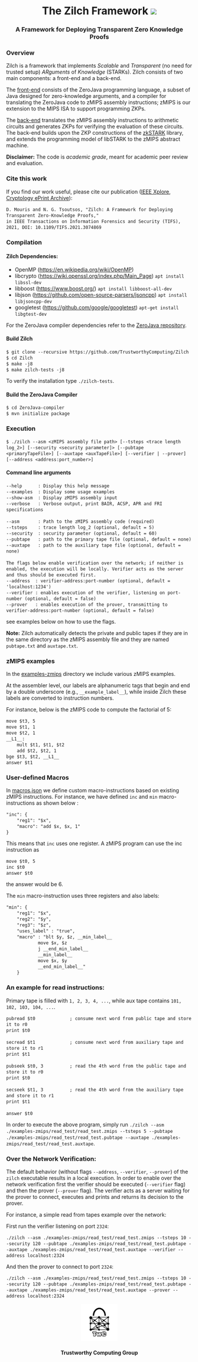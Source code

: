 <h1 align="center">The Zilch Framework <a href="https://github.com/TrustworthyComputing/Zilch/blob/master/LICENSE"><img src="https://img.shields.io/badge/license-MIT-blue.svg"></a> </h1>
<h3 align="center">A Framework for Deploying Transparent Zero Knowledge Proofs</h3>


### Overview
Zilch is a framework that implements _Scalable_ and _Transparent_ (no need for trusted setup) _ARguments_ of _Knowledge_ (STARKs).
Zilch consists of two main components: a front-end and a back-end.


The [front-end](https://github.com/TrustworthyComputing/ZeroJava-compiler) consists of the ZeroJava programming language, a subset of Java designed for zero-knowledge arguments, and a compiler for translating the ZeroJava code to zMIPS assembly instructions; zMIPS is our extension to the MIPS ISA to support programming ZKPs.


The [back-end](https://github.com/TrustworthyComputing/Zilch) translates the zMIPS assembly instructions to arithmetic circuits and generates ZKPs for verifying the evaluation of these circuits.
The back-end builds upon the ZKP constructions of the [zkSTARK](https://eprint.iacr.org/2018/046) library, and extends the programming model of libSTARK to the zMIPS abstract machine.

__Disclaimer:__ The code is _academic grade_, meant for academic peer review and evaluation.


### Cite this work
If you find our work useful, please cite our publication ([IEEE Xplore](https://ieeexplore.ieee.org/document/9410618), [Cryptology ePrint Archive](https://eprint.iacr.org/2020/1155.pdf)):
```
D. Mouris and N. G. Tsoutsos, "Zilch: A Framework for Deploying Transparent Zero-Knowledge Proofs,"
in IEEE Transactions on Information Forensics and Security (TIFS), 2021, DOI: 10.1109/TIFS.2021.3074869
```

### Compilation

#### Zilch Dependencies:
* OpenMP (https://en.wikipedia.org/wiki/OpenMP)
* libcrypto (https://wiki.openssl.org/index.php/Main_Page) `apt install libssl-dev`
* libboost (https://www.boost.org/) `apt install libboost-all-dev`
* libjson (https://github.com/open-source-parsers/jsoncpp) `apt install libjsoncpp-dev`
* googletest (https://github.com/google/googletest) `apt-get install libgtest-dev`

For the ZeroJava compiler dependencies refer to the [ZeroJava repository]().

#### Build Zilch
```
$ git clone --recursive https://github.com/TrustworthyComputing/Zilch
$ cd Zilch
$ make -j8
$ make zilch-tests -j8
```

To verify the installation type `./zilch-tests`.

#### Build the ZeroJava Compiler

```
$ cd ZeroJava-compiler
$ mvn initialize package
```

### Execution

```
$ ./zilch --asm <zMIPS assembly file path> [--tsteps <trace length log_2>] [--security <security parameter]> [--pubtape <primaryTapeFile>] [--auxtape <auxTapeFile>] [--verifier | --prover] [--address <address:port_number>]
```

#### Command line arguments
```
--help      : Display this help message
--examples  : Display some usage examples
--show-asm  : Display zMIPS assembly input
--verbose   : Verbose output, print BAIR, ACSP, APR and FRI specifications

--asm       : Path to the zMIPS assembly code (required)
--tsteps    : trace length log_2 (optional, default = 5)
--security  : security parameter (optional, default = 60)
--pubtape   : path to the primary tape file (optional, default = none)
--auxtape   : path to the auxiliary tape file (optional, default = none)

The flags below enable verification over the network; if neither is enabled, the execution will be locally. Verifier acts as the server and thus should be executed first.
--address  : verifier-address:port-number (optional, default = 'localhost:1234')
--verifier : enables execution of the verifier, listening on port-number (optional, default = false)
--prover   : enables execution of the prover, transmitting to verifier-address:port-number (optional, default = false)
```
see examples below on how to use the flags.

__Note:__ Zilch automatically detects the private and public tapes if they are in the same directory as the zMIPS assembly file and they are named `pubtape.txt` and `auxtape.txt`.


### zMIPS examples

In the [examples-zmips](examples-zmips) directory we include various zMIPS examples.

At the assembler level, our labels are alphanumeric tags that begin and end by a double underscore (e.g., `__example_label__`), while inside Zilch these labels are converted to instruction numbers.

For instance, below is the zMIPS code to compute the factorial of 5:
```
move $t3, 5
move $t1, 1
move $t2, 1
__L1__:
    mult $t1, $t1, $t2
    add $t2, $t2, 1
bge $t3, $t2, __L1__
answer $t1
```


### User-defined Macros
In [macros.json](https://github.com/TrustworthyComputing/Zilch/blob/master/framework/zilch/src/macros.json) we define custom macro-instructions based on existing zMIPS instructions.
For instance, we have defined `inc` and `min` macro-instructions as shown below :
```
"inc": {
    "reg1": "$x",
    "macro": "add $x, $x, 1"
}
```
This means that `inc` uses one register. A zMIPS program can use the inc instruction as
```
move $t0, 5
inc $t0
answer $t0
```
the answer would be 6.

The `min` macro-instruction uses three registers and also labels:
```
"min": {
    "reg1": "$x",
    "reg2": "$y",
    "reg3": "$z",
    "uses_label" : "true",
    "macro" : "blt $y, $z, __min_label__
            move $x, $z
            j __end_min_label__
            __min_label__
            move $x, $y
            __end_min_label__"
    }
```


### An example for read instructions:
Primary tape is filled with `1, 2, 3, 4, ...`, while aux tape contains `101, 102, 103, 104, ...`.
```
pubread $t0             ; consume next word from public tape and store it to r0
print $t0

secread $t1             ; consume next word from auxiliary tape and store it to r1
print $t1

pubseek $t0, 3          ; read the 4th word from the public tape and store it to r0
print $t0

secseek $t1, 3          ; read the 4th word from the auxiliary tape and store it to r1
print $t1

answer $t0
```
In order to execute the above program, simply run `./zilch --asm ./examples-zmips/read_test/read_test.zmips --tsteps 5 --pubtape ./examples-zmips/read_test/read_test.pubtape --auxtape ./examples-zmips/read_test/read_test.auxtape`.



### Over the Network Verification:
The default behavior (without flags `--address`, `--verifier`, `--prover`) of the `zilch` executable results in a local execution.
In order to enable over the network verification first the verifier should be executed (`--verifier` flag) and then the prover (`--prover` flag).
The verifier acts as a server waiting for the prover to connect, executes and prints and returns its decision to the prover.

For instance, a simple read from tapes example over the network:

First run the verifier listening on port `2324`:
```
./zilch --asm ./examples-zmips/read_test/read_test.zmips --tsteps 10 --security 120 --pubtape ./examples-zmips/read_test/read_test.pubtape --auxtape ./examples-zmips/read_test/read_test.auxtape --verifier --address localhost:2324
```
And then the prover to connect to port `2324`:
```
./zilch --asm ./examples-zmips/read_test/read_test.zmips --tsteps 10 --security 120 --pubtape ./examples-zmips/read_test/read_test.pubtape --auxtape ./examples-zmips/read_test/read_test.auxtape --prover --address localhost:2324
```


<p align="center">
    <img src="./logos/twc.png" height="20%" width="20%">
</p>
<h4 align="center">Trustworthy Computing Group</h4>

